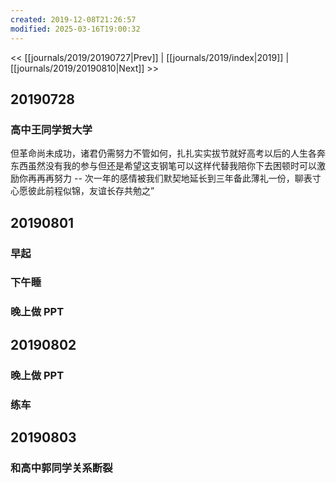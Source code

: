 ```yaml
---
created: 2019-12-08T21:26:57
modified: 2025-03-16T19:00:32
---
```


<< [[journals/2019/20190727|Prev]] | [[journals/2019/index|2019]] | [[journals/2019/20190810|Next]] >>

## 20190728

### 高中王同学贺大学

但革命尚未成功，诸君仍需努力不管如何，扎扎实实拔节就好高考以后的人生各奔东西虽然没有我的参与但还是希望这支钢笔可以这样代替我陪你下去困顿时可以激励你再再再努力 -- 次一年的感情被我们默契地延长到三年备此薄礼一份，聊表寸心愿彼此前程似锦，友谊长存共勉之”

## 20190801
### 早起
### 下午睡
### 晚上做 PPT
## 20190802
### 晚上做 PPT

### 练车
## 20190803
### 和高中郭同学关系断裂

